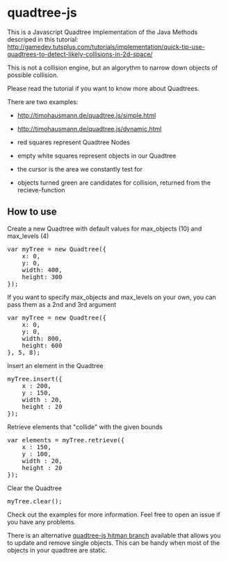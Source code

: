 # quadtree-js

This is a Javascript Quadtree implementation of the Java Methods descriped in this tutorial:
http://gamedev.tutsplus.com/tutorials/implementation/quick-tip-use-quadtrees-to-detect-likely-collisions-in-2d-space/

This is not a collision engine, but an algorythm to narrow down objects of possible collision. 

Please read the tutorial if you want to know more about Quadtrees.

There are two examples:
* http://timohausmann.de/quadtree.js/simple.html
* http://timohausmann.de/quadtree.js/dynamic.html

* red squares represent Quadtree Nodes
* empty white squares represent objects in our Quadtree
* the cursor is the area we constantly test for
* objects turned green are candidates for collision, returned from the recieve-function

## How to use

Create a new Quadtree with default values for max_objects (10) and max_levels (4)
<pre>
var myTree = new Quadtree({
	x: 0,
	y: 0,
	width: 400,
	height: 300
});
</pre>

If you want to specify max_objects and max_levels on your own, you can pass them as a 2nd and 3rd argument
<pre>
var myTree = new Quadtree({
	x: 0,
	y: 0,
	width: 800,
	height: 600
}, 5, 8);
</pre> 

Insert an element in the Quadtree
<pre>
myTree.insert({
	x : 200,
	y : 150,
	width : 20,
	height : 20
});
</pre>

Retrieve elements that "collide" with the given bounds
<pre>
var elements = myTree.retrieve({
	x : 150,
	y : 100,
	width : 20,
	height : 20
});
</pre>

Clear the Quadtree
<pre>
myTree.clear();
</pre>

Check out the examples for more information.
Feel free to open an issue if you have any problems.

There is an alternative [quadtree-js hitman branch](https://github.com/timohausmann/quadtree-js/tree/hitman) available that allows you to update and remove single objects.
This can be handy when most of the objects in your quadtree are static.
